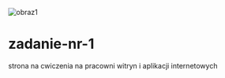 ![obraz1](https://user-images.githubusercontent.com/90564020/132992004-58033dbf-a6bb-48a6-a9fa-5a75ac2db2f3.gif)
# zadanie-nr-1
strona na cwiczenia na pracowni witryn i aplikacji internetowych 
